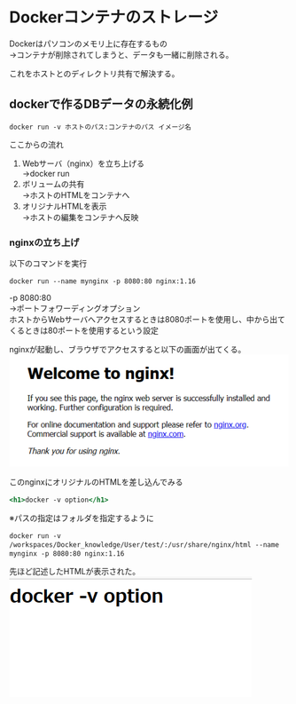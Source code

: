 # Dockerコンテナのストレージ  

Dockerはパソコンのメモリ上に存在するもの  
→コンテナが削除されてしまうと、データも一緒に削除される。  

これをホストとのディレクトリ共有で解決する。  


## dockerで作るDBデータの永続化例  

```
docker run -v ホストのパス:コンテナのパス イメージ名
```

ここからの流れ  
1. Webサーバ（nginx）を立ち上げる  
   →docker run  
2. ボリュームの共有  
   →ホストのHTMLをコンテナへ  
3. オリジナルHTMLを表示  
   →ホストの編集をコンテナへ反映  

### nginxの立ち上げ  

以下のコマンドを実行  
```
docker run --name mynginx -p 8080:80 nginx:1.16
```
-p 8080:80  
  →ポートフォワーディングオプション  
ホストからWebサーバへアクセスするときは8080ポートを使用し、中から出てくるときは80ポートを使用するという設定  

nginxが起動し、ブラウザでアクセスすると以下の画面が出てくる。  
![image](./image/14.png)  

このnginxにオリジナルのHTMLを差し込んでみる  

```html:index.html
<h1>docker -v option</h1>
```

※パスの指定はフォルダを指定するように  
```
docker run -v /workspaces/Docker_knowledge/User/test/:/usr/share/nginx/html --name mynginx -p 8080:80 nginx:1.16
```
先ほど記述したHTMLが表示された。  
![image](./image/15.png)  


